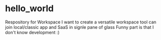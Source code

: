 # hello_world
Respository for Workspace
I want to create a versatile workspace tool
can join local/classic app and SaaS in signle pane of glass
Funny part is that I don't know development :)
